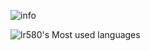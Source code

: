 ![info](https://github-readme-stats.vercel.app/api?username=lr580&show_icons=true&theme=radical&hide=prs,contribs)

![lr580's Most used languages](https://github-readme-stats.vercel.app/api/top-langs?username=lr580&show_icons=true&count_private=true&theme=gotham&layout=compact)



